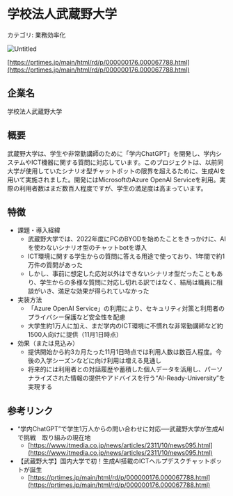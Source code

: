 # 学校法人武蔵野大学

カテゴリ: 業務効率化

![Untitled](%E5%AD%A6%E6%A0%A1%E6%B3%95%E4%BA%BA%E6%AD%A6%E8%94%B5%E9%87%8E%E5%A4%A7%E5%AD%A6%20c8f1b8d297ba4367ad65d27a6a8d8ced/Untitled.png)

[https://prtimes.jp/main/html/rd/p/000000176.000067788.html](https://prtimes.jp/main/html/rd/p/000000176.000067788.html)

## 企業名

学校法人武蔵野大学

## 概要

武蔵野大学は、学生や非常勤講師のために「学内ChatGPT」を開発し、学内システムやICT機器に関する質問に対応しています。このプロジェクトは、以前同大学が使用していたシナリオ型チャットボットの限界を超えるために、生成AIを用いて実施されました。開発にはMicrosoftのAzure OpenAI Serviceを利用。実際の利用者数はまだ数百人程度ですが、学生の満足度は高まっています。

## 特徴

- 課題・導入経緯
    - 武蔵野大学では、2022年度にPCのBYODを始めたことをきっかけに、AIを使わないシナリオ型のチャットbotを導入
    - ICT環境に関する学生からの質問に答える用途で使っており、1年間で約1万件の質問があった
    - しかし、事前に想定した応対以外はできないシナリオ型だったこともあり、学生からの多様な質問に対応し切れる訳ではなく、結局は職員に相談がいき、満足な効果が得られていなかった
- 実装方法
    - 「Azure OpenAI Service」の利用により、セキュリティ対策と利用者のプライバシー保護など安全性を配慮
    - 大学生約1万人に加え、まだ学内のICT環境に不慣れな非常勤講師など約1500人向けに提供（11月1日時点）
- 効果（または見込み）
    - 提供開始から約3カ月たった11月1日時点では利用人数は数百人程度。今後の入学シーズンなどに向け利用は増える見通し
    - 将来的には利用者との対話履歴や蓄積した個人データを活用し、パーソナライズされた情報の提供やアドバイスを行う“AI-Ready-University”を実現する

## 参考リンク

- “学内ChatGPT”で学生1万人からの問い合わせに対応──武蔵野大学が生成AIで挑戦　取り組みの現在地
    - [https://www.itmedia.co.jp/news/articles/2311/10/news095.html](https://www.itmedia.co.jp/news/articles/2311/10/news095.html)
- 【武蔵野大学】国内大学で初！生成AI搭載のICTヘルプデスクチャットボットが誕生
    - [https://prtimes.jp/main/html/rd/p/000000176.000067788.html](https://prtimes.jp/main/html/rd/p/000000176.000067788.html)